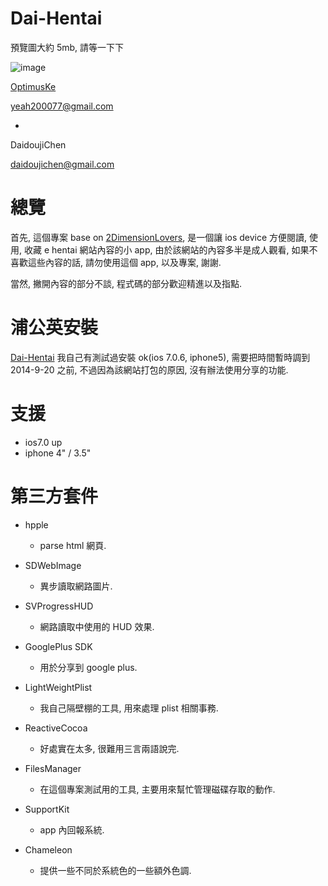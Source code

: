Dai-Hentai
======
預覽圖大約 5mb, 請等一下下

![image](https://s3-ap-northeast-1.amazonaws.com/daidoujiminecraft/Daidouji/Dai-Hentai.gif)

[OptimusKe](https://github.com/OptimusKe)

yeah200077@gmail.com

+

DaidoujiChen

daidoujichen@gmail.com

總覽
======
首先, 這個專案 base on [2DimensionLovers](https://github.com/2DimensionLovers/e-Hentai), 是一個讓 ios device 方便閱讀, 使用, 收藏 e hentai 網站內容的小 app, 由於該網站的內容多半是成人觀看, 如果不喜歡這些內容的話, 請勿使用這個 app, 以及專案, 謝謝.

當然, 撇開內容的部分不談, 程式碼的部分歡迎精進以及指點.

浦公英安裝
======
[Dai-Hentai](http://www.pgyer.com/DaiHentai)
我自己有測試過安裝 ok(ios 7.0.6, iphone5), 需要把時間暫時調到 2014-9-20 之前, 不過因為該網站打包的原因, 沒有辦法使用分享的功能.

支援
======
- ios7.0 up
- iphone 4" / 3.5"

第三方套件
======

- hpple
  - parse html 網頁.

- SDWebImage
  - 異步讀取網路圖片.

- SVProgressHUD
  - 網路讀取中使用的 HUD 效果.

- GooglePlus SDK
  - 用於分享到 google plus.
  
- LightWeightPlist
  - 我自己隔壁棚的工具, 用來處理 plist 相關事務.

- ReactiveCocoa
  - 好處實在太多, 很難用三言兩語說完.

- FilesManager
  - 在這個專案測試用的工具, 主要用來幫忙管理磁碟存取的動作.

- SupportKit
  - app 內回報系統.

- Chameleon
  - 提供一些不同於系統色的一些額外色調.